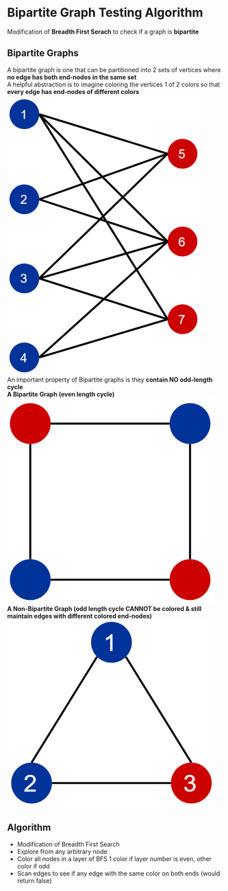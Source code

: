 # Bipartite Graph Testing Algorithm
Modification of **Breadth First Serach** to check if a graph is **bipartite**

## Bipartite Graphs
A bipartite graph is one that can be partitioned into 2 sets of vertices where **no edge has both end-nodes in the same set**  
A helpful abstraction is to imagine coloring the vertices 1 of 2 colors so that **every edge has end-nodes of different colors**  
![](images/bipartite-graph-example.png)  
An important property of Bipartite graphs is they **contain NO odd-length cycle**  
**A Bipartite Graph (even length cycle)**  
![](images/graph-even-cycle.png)  
**A Non-Bipartite Graph (odd length cycle CANNOT be colored & still maintain edges with different colored end-nodes)**  
![](images/graph-odd-cycle.png)

## Algorithm
- Modification of Breadth First Search
- Explore from any arbitrary node
- Color all nodes in a layer of BFS 1 color if layer number is even, other color if odd
- Scan edges to see if any edge with the same color on both ends (would return false)
